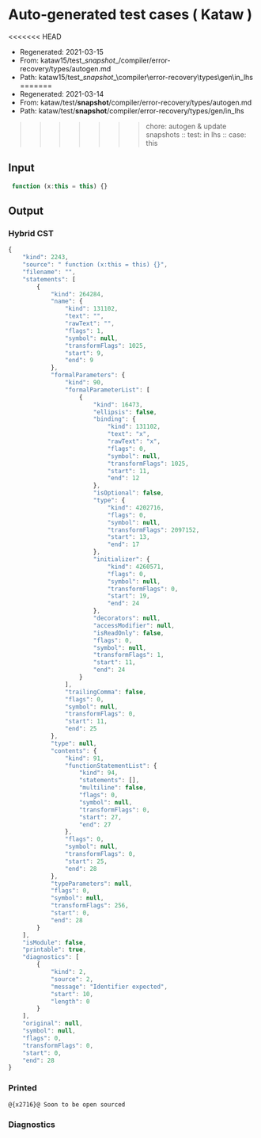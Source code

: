 # Auto-generated test cases ( Kataw )
<<<<<<< HEAD
- Regenerated: 2021-03-15
- From: kataw15/test\__snapshot__/compiler/error-recovery/types/autogen.md
- Path: kataw15/test\__snapshot__\compiler\error-recovery\types\gen\in_lhs
=======
- Regenerated: 2021-03-14
- From: kataw/test/__snapshot__/compiler/error-recovery/types/autogen.md
- Path: kataw/test/__snapshot__/compiler/error-recovery/types/gen/in_lhs
>>>>>>> chore: autogen & update snapshots
> :: test: in lhs
> :: case: this
## Input

`````js
 function (x:this = this) {}
`````

## Output

### Hybrid CST

```javascript
{
    "kind": 2243,
    "source": " function (x:this = this) {}",
    "filename": "",
    "statements": [
        {
            "kind": 264284,
            "name": {
                "kind": 131102,
                "text": "",
                "rawText": "",
                "flags": 1,
                "symbol": null,
                "transformFlags": 1025,
                "start": 9,
                "end": 9
            },
            "formalParameters": {
                "kind": 90,
                "formalParameterList": [
                    {
                        "kind": 16473,
                        "ellipsis": false,
                        "binding": {
                            "kind": 131102,
                            "text": "x",
                            "rawText": "x",
                            "flags": 0,
                            "symbol": null,
                            "transformFlags": 1025,
                            "start": 11,
                            "end": 12
                        },
                        "isOptional": false,
                        "type": {
                            "kind": 4202716,
                            "flags": 0,
                            "symbol": null,
                            "transformFlags": 2097152,
                            "start": 13,
                            "end": 17
                        },
                        "initializer": {
                            "kind": 4260571,
                            "flags": 0,
                            "symbol": null,
                            "transformFlags": 0,
                            "start": 19,
                            "end": 24
                        },
                        "decorators": null,
                        "accessModifier": null,
                        "isReadOnly": false,
                        "flags": 0,
                        "symbol": null,
                        "transformFlags": 1,
                        "start": 11,
                        "end": 24
                    }
                ],
                "trailingComma": false,
                "flags": 0,
                "symbol": null,
                "transformFlags": 0,
                "start": 11,
                "end": 25
            },
            "type": null,
            "contents": {
                "kind": 91,
                "functionStatementList": {
                    "kind": 94,
                    "statements": [],
                    "multiline": false,
                    "flags": 0,
                    "symbol": null,
                    "transformFlags": 0,
                    "start": 27,
                    "end": 27
                },
                "flags": 0,
                "symbol": null,
                "transformFlags": 0,
                "start": 25,
                "end": 28
            },
            "typeParameters": null,
            "flags": 0,
            "symbol": null,
            "transformFlags": 256,
            "start": 0,
            "end": 28
        }
    ],
    "isModule": false,
    "printable": true,
    "diagnostics": [
        {
            "kind": 2,
            "source": 2,
            "message": "Identifier expected",
            "start": 10,
            "length": 0
        }
    ],
    "original": null,
    "symbol": null,
    "flags": 0,
    "transformFlags": 0,
    "start": 0,
    "end": 28
}
```

### Printed

```javascript
@{x2716}@ Soon to be open sourced
```

### Diagnostics

```javascript

```

